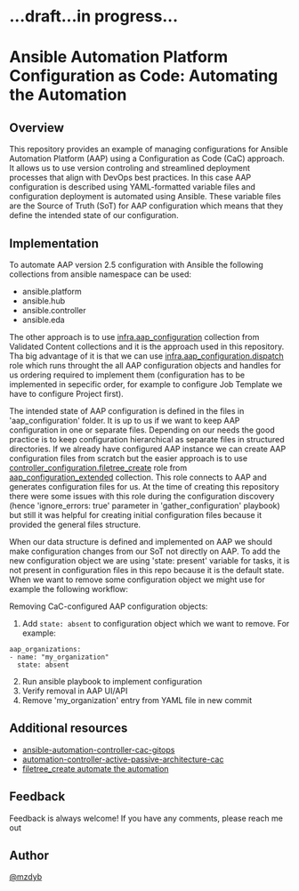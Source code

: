 # ...draft...in progress...
# Ansible Automation Platform Configuration as Code: Automating the Automation

## Overview

This repository provides an example of managing configurations for Ansible Automation Platform (AAP) using a Configuration as Code (CaC) approach. It allows us to use version controling and streamlined deployment processes that align with DevOps best practices. In this case AAP configuration is described using YAML-formatted variable files and configuration deployment is automated using Ansible. These variable files are the Source of Truth (SoT) for AAP configuration which means that they define the intended state of our configuration. 

## Implementation

To automate AAP version 2.5 configuration with Ansible the following collections from ansible namespace can be used:
- ansible.platform
- ansible.hub
- ansible.controller
- ansible.eda

The other approach is to use [infra.aap_configuration](https://github.com/redhat-cop/infra.aap_configuration) collection from Validated Content collections and it is the approach used in this repository. Tha big advantage of it is that we can use [infra.aap_configuration.dispatch](https://github.com/redhat-cop/infra.aap_configuration/tree/devel/roles/dispatch) role which runs throught the all AAP configuration objects and handles for us ordering required to implement them (configuration has to be implemented in sepecific order, for example to configure Job Template we have to configure Project first).


The intended state of AAP configuration is defined in the files in 'aap_configuration' folder. It is up to us if we want to keep AAP configuration in one or separate files. Depending on our needs the good practice is to keep configuration hierarchical as separate files in structured directories. If we already have configured AAP instance we can create AAP configuration files from scratch but the easier approach is to use [controller_configuration.filetree_create](https://github.com/redhat-cop/aap_configuration_extended/tree/devel/roles/filetree_create) role from [aap_configuration_extended](https://github.com/redhat-cop/aap_configuration_extended) collection. This role connects to AAP and generates configuration files for us. At the time of creating this repository there were some issues with this role during the configuration discovery (hence 'ignore_errors: true' parameter in 'gather_configuration' playbook) but still it was helpful for creating initial configuration files because it provided the general files structure.


When our data structure is defined and implemented on AAP we should make configuration changes from our SoT not directly on AAP. To add the new configuration object we are using 'state: present' variable for tasks, it is not present in configuration files in this repo because it is the default state. When we want to remove some configuration object we might use for example the following workflow:

Removing CaC-configured AAP configuration objects:
  1. Add `state: absent` to configuration object which we want to remove. For example:
  ```
aap_organizations:
  - name: "my_organization"
    state: absent
  ```
  2. Run ansible playbook to implement configuration
  2. Verify removal in AAP UI/API
  3. Remove 'my_organization' entry from YAML file in new commit


## Additional resources
- [ansible-automation-controller-cac-gitops](https://www.redhat.com/en/blog/ansible-automation-controller-cac-gitops)
- [automation-controller-active-passive-architecture-cac](https://www.redhat.com/en/blog/automation-controller-active-passive-architecture-cac)
- [filetree_create automate the automation](https://github.com/redhat-cop/aap_configuration_extended/blob/devel/roles/filetree_create/automatetheautomation.md)


## Feedback
Feedback is always welcome! If you have any comments, please reach me out

## Author

[@mzdyb](https://www.linkedin.com/in/michal-zdyb-9aa4046/)